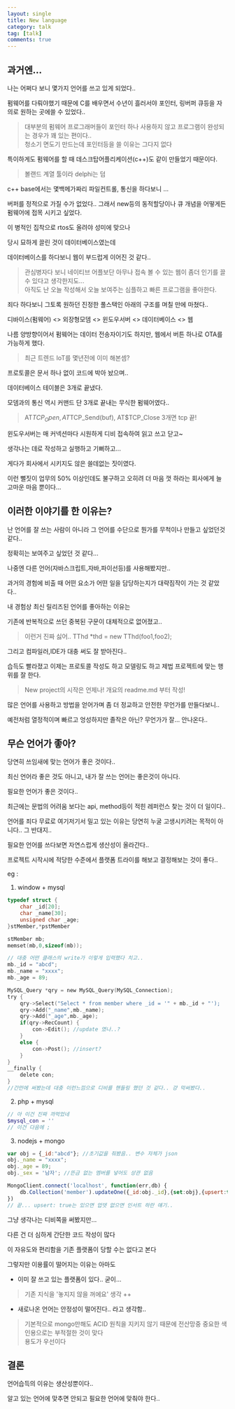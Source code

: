 ```yaml
---
layout: single
title: New language
category: talk
tag: [talk]
comments: true
---
```


## 과거엔...

나는 어쩌다 보니 몇가지 언어를 쓰고 있게 되었다..

펌웨어를 다뤄야했기 때문에 C를 배우면서 수년이 흘러서야 포인터, 링버퍼 큐등을 자의로 원하는 곳에쓸 수 있었다..

> 대부분의 펌웨어 프로그래머들이 포인터 하나 사용하지 않고 프로그램이 완성되는 경우가 꽤 있는 편이다..  
청소기 면도기 만드는데 포인터등을 쓸 이유는 그다지 없다

특이하게도 펌웨어를 할 때 데스크탑어플리케이션(c++)도 같이 만들었기 때문이다.

> 볼랜드 계열 툴이라 delphi는 덤

c++ base에서는 몇백메가짜리 파일컨트롤, 통신을 하다보니 ...

버퍼를 정적으로 가질 수가 없었다.. 그래서 new등의 동적할당이나 큐 개념을 어떻게든 펌웨어에 접목 시키고 싶었다.
 
이 병적인 집착으로 rtos도 올려야 성미에 맞으나 
 
당시 묘하게 끌린 것이 데이터베이스였는데

데이터베이스를 하다보니 웹이 부드럽게 이어진 것 같다..

> 관심병자다 보니 네이티브 어플보단 아무나 접속 볼 수 있는 웹이 좀더 인기를 끌 수 있다고 생각한지도...  
아직도 난 오늘 작성해서 오늘 보여주는 심플하고 빠른 프로그램을 좋아한다.

죄다 하다보니 그토록 원하던 진정한 풀스택인 아래의 구조를 며칠 만에 마쳤다..

디바이스(펌웨어) <> 외장형모뎀 <> 윈도우서버 <> 데이터베이스 <> 웹

나름 양방향이어서 펌웨어는 데이터 전송자이기도 하지만, 웹에서 버튼 하나로 OTA를 가능하게 했다.

> 최근 트렌드 IoT를 몇년전에 이미 해본셈?

프로토콜은 문서 하나 없이 코드에 박아 놨으며..

데이터베이스 테이블은 3개로 끝냈다.

모뎀과의 통신 역시 커맨드 단 3개로 끝내는 무식한 펌웨어였다..

> AT$TCP_Open, AT$TCP_Send(buf), AT$TCP_Close 3개면 tcp 끝!

윈도우서버는 매 커넥션마다 시원하게 디비 접속하여 읽고 쓰고 닫고~

생각나는 데로 작성하고 실행하고 기뻐하고...

게다가 회사에서 시키지도 않은 쓸데없는 짓이였다.

이런 뻘짓이 업무의 50% 이상인데도 불구하고 오히려 더 마음 껏 하라는 회사에게 늘 고마운 마음 뿐이다...

## 이러한 이야기를 한 이유는?

난 언어를 잘 쓰는 사람이 아니라 그 언어를 수단으로 뭔가를 무척이나 만들고 싶었던것 같다..

정확히는 보여주고 싶었던 것 같다...

나중엔 다른 언어(자바스크립트,자바,파이선등)를 사용해봤지만..

과거의 경험에 비출 때 어떤 요소가 어떤 일을 담당하는지가 대략짐작이 가는 것 같았다..

내 경험상 최신 릴리즈된 언어를 좋아하는 이유는

기존에 반복적으로 쓰던 중복된 구문이 대체적으로 없어졌고..

> 이런거 진짜 싫어.. TThd *thd = new TThd(foo1,foo2); 
 
그리고 컴파일러,IDE가 대충 써도 잘 받아진다..

습득도 빨라졌고 이제는 프로토콜 작성도 하고 모델링도 하고 제법 프로젝트에 맞는 행위를 잘 한다.

> New project의 시작은 언제나! 개요의 readme.md 부터 작성!

많은 언어를 사용하고 방법을 얻어가며 좀 더 정교하고 안전한 무언가를 만들다보니..

예전처럼 열정적이며 빠르고 엉성하지만 졸작은 아닌? 무언가가 잘... 안나온다..

## 무슨 언어가 좋아?

당연히 쓰임새에 맞는 언어가 좋은 것이다..

최신 언어라 좋은 것도 아니고, 내가 잘 쓰는 언어는 좋은것이 아니다.

필요한 언어가 좋은 것이다..

최근에는 문법의 어려움 보다는 api, method등이 적힌 레퍼런스 찾는 것이 더 일이다..
 
언어를 죄다 무료로 여기저기서 밀고 있는 이유는 당연히 누굴 고생시키려는 목적이 아니다.. 그 반대지..

필요한 언어를 쓰다보면 자연스럽게 생산성이 올라간다..

프로젝트 시작시에 적당한 수준에서 플랫폼 트라이를 해보고 결정해보는 것이 좋다..

eg : 

1. window + mysql  

```c
typedef struct {
    char _id[20];
    char _name[30];
    unsigned char _age;
}stMember,*pstMember

stMember mb;
memset(mb,0,sizeof(mb));

// 대충 어떤 클래스의 write가 이렇게 입력했다 치고..
mb._id = "abcd";
mb._name = "xxxx";
mb._age = 89;

MySQL_Query *qry = new MySQL_Query(MySQL_Connection);
try {
    qry->Select("Select * from member where _id = '" + mb._id + "');
    qry->Add("_name",mb._name);
    qry->Add("_age",mb._age);
    if(qry->RecCount) {
        con->Edit(); //update 였나..?
    }
    else {
        con->Post(); //insert?
    }
}
__finally {
    delete con;
}
//간만에 써봤는데 대충 이런느낌으로 디비를 핸들링 했던 것 같다.. 걍 막써봤다..
```

2. php + mysql

```php
// 아 이건 진짜 까먹었네 
$mysql_con = ''
// 이건 다음에 ;
```

3. nodejs + mongo

```javascript
var obj = {_id:"abcd"}; //초기값을 줘봤음.. 변수 자체가 json
obj._name = "xxxx";
obj._age = 89;
obj._sex = '남자'; //뜬금 없는 멤버를 넣어도 상관 없음

MongoClient.connect('localhost', function(err,db) {
    db.Collection('member').updateOne({_id:obj._id},{set:obj},{upsert:true}); //json 그냥 씀 끝!
})
// 끝... upsert: true는 있으면 업뎃 없으면 인서트 하란 얘기..
```


그냥 생각나는 디비쪽을 써봤지만...

다른 건 더 심하게 간단한 코드 작성이 많다

이 자유도와 편리함을 기존 플랫폼이 당할 수는 없다고 본다

그렇지만 이용률이 떨어지는 이유는 아마도

- 이미 잘 쓰고 있는 플랫폼이 있다.. 굳이...

> 기존 지식을 '놓지지 않을 꺼에요' 생각 ++

- 새로나온 언어는 안정성이 떨어진다.. 라고 생각함..

> 기본적으로 mongo만해도 ACID 원칙을 지키지 않기 때문에 전산망중 중요한 색인용으로는 부적절한 것이 맞다  
용도가 우선이다

## 결론

언어습득의 이유는 생산성뿐이다..

알고 있는 언어에 맞추면 안되고 필요한 언어에 맞춰야 한다.. 

